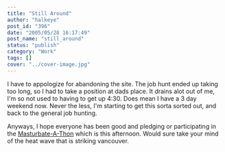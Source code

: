 ```yaml
---
title: "Still Around"
author: "halkeye"
post_id: "396"
date: "2005/05/28 16:17:49"
post_name: "still_around"
status: "publish"
category: "Work"
tags: []
cover: "../cover-image.jpg"
---
```


I have to appologize for abandoning the site. The job hunt ended up taking too long, so I had to take a position at dads place. It drains alot out of me, I'm so not used to having to get up 4:30. Does mean I have a 3 day weekend now. Never the less, I'm starting to get this sorta sorted out, and back to the general job hunting.

Anyways, I hope everyone has been good and pledging or participating in the [Masturbate-A-Thon](https://www.masturbate-a-thon.com/) which is this afternoon. Would sure take your mind of the heat wave that is striking vancouver.
